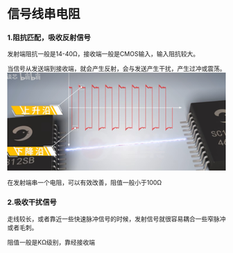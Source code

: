 # 信号线串电阻

### 1.阻抗匹配，吸收反射信号
发射端阻抗一般是14-40Ω，接收端一般是CMOS输入，输入阻抗较大。

当信号从发送端到接收端，就会产生反射，会与发送产生干扰，产生过冲或震荡。
![](../src/过冲震荡.png)

在发射端串一个电阻，可以有效改善，阻值一般小于100Ω


### 2.吸收干扰信号
走线较长，或者靠近一些快速脉冲信号的时候，发射信号就很容易耦合一些窄脉冲或者毛刺。

阻值一般是KΩ级别，靠经接收端


